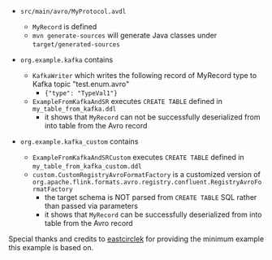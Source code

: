 - `src/main/avro/MyProtocol.avdl`
    - `MyRecord` is defined
    - `mvn generate-sources` will generate Java classes under `target/generated-sources`

- `org.example.kafka` contains
    - `KafkaWriter` which writes the following record of MyRecord type to Kafka topic "test.enum.avro"
        - `{"type": "TypeVal1"}`
    - `ExampleFromKafkaAndSR` executes `CREATE TABLE` defined in `my_table_from_kafka.ddl`
        - it shows that `MyRecord` can not be successfully deserialized from into table from the Avro record

- `org.example.kafka_custom` contains
    - `ExampleFromKafkaAndSRCustom` executes `CREATE TABLE` defined in `my_table_from_kafka_custom.ddl`
    - `custom.CustomRegistryAvroFormatFactory` is a customized version of `org.apache.flink.formats.avro.registry.confluent.RegistryAvroFormatFactory`
        - the target schema is NOT parsed from `CREATE TABLE` SQL rather than passed via parameters
        - it shows that `MyRecord` can be successfully deserialized from into table from the Avro record

Special thanks and credits to [eastcirclek](https://github.com/eastcirclek) for providing the minimum example this example is based on.
